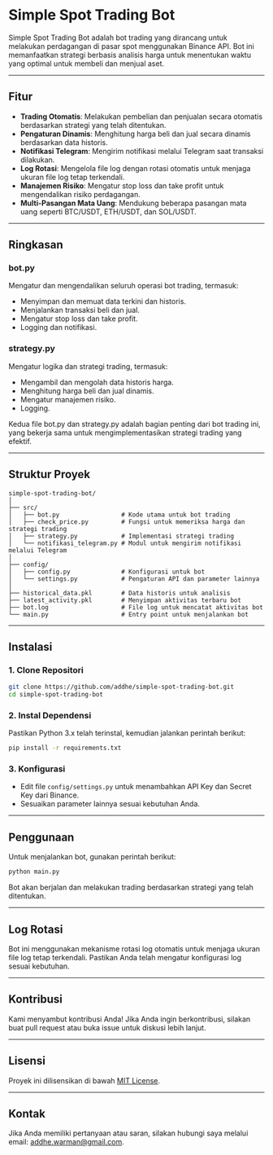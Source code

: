 # Simple Spot Trading Bot  
  
Simple Spot Trading Bot adalah bot trading yang dirancang untuk melakukan perdagangan di pasar spot menggunakan Binance API. Bot ini memanfaatkan strategi berbasis analisis harga untuk menentukan waktu yang optimal untuk membeli dan menjual aset.  
  
---  
  
## Fitur  
  
- **Trading Otomatis**: Melakukan pembelian dan penjualan secara otomatis berdasarkan strategi yang telah ditentukan.  
- **Pengaturan Dinamis**: Menghitung harga beli dan jual secara dinamis berdasarkan data historis.  
- **Notifikasi Telegram**: Mengirim notifikasi melalui Telegram saat transaksi dilakukan.  
- **Log Rotasi**: Mengelola file log dengan rotasi otomatis untuk menjaga ukuran file log tetap terkendali.  
- **Manajemen Risiko**: Mengatur stop loss dan take profit untuk mengendalikan risiko perdagangan.  
- **Multi-Pasangan Mata Uang**: Mendukung beberapa pasangan mata uang seperti BTC/USDT, ETH/USDT, dan SOL/USDT.  

---

## Ringkasan
### bot.py
Mengatur dan mengendalikan seluruh operasi bot trading, termasuk:
- Menyimpan dan memuat data terkini dan historis.
- Menjalankan transaksi beli dan jual.
- Mengatur stop loss dan take profit.
- Logging dan notifikasi.

### strategy.py
Mengatur logika dan strategi trading, termasuk:
- Mengambil dan mengolah data historis harga.
- Menghitung harga beli dan jual dinamis.
- Mengatur manajemen risiko.
- Logging.

Kedua file bot.py dan strategy.py adalah bagian penting dari bot trading ini, yang bekerja sama untuk mengimplementasikan strategi trading yang efektif.

---

## Struktur Proyek

```
simple-spot-trading-bot/  
│  
├── src/  
│   ├── bot.py                 # Kode utama untuk bot trading  
│   ├── check_price.py         # Fungsi untuk memeriksa harga dan strategi trading  
│   ├── strategy.py            # Implementasi strategi trading  
│   └── notifikasi_telegram.py # Modul untuk mengirim notifikasi melalui Telegram  
│  
├── config/  
│   ├── config.py              # Konfigurasi untuk bot  
│   └── settings.py            # Pengaturan API dan parameter lainnya  
│  
├── historical_data.pkl        # Data historis untuk analisis  
├── latest_activity.pkl        # Menyimpan aktivitas terbaru bot  
├── bot.log                    # File log untuk mencatat aktivitas bot  
└── main.py                    # Entry point untuk menjalankan bot  

```

---

## Instalasi

### 1. Clone Repositori

```bash
git clone https://github.com/addhe/simple-spot-trading-bot.git
cd simple-spot-trading-bot
```

### 2. Instal Dependensi

Pastikan Python 3.x telah terinstal, kemudian jalankan perintah berikut:

```bash
pip install -r requirements.txt
```

### 3. Konfigurasi

- Edit file `config/settings.py` untuk menambahkan API Key dan Secret Key dari Binance.
- Sesuaikan parameter lainnya sesuai kebutuhan Anda.

---

## Penggunaan

Untuk menjalankan bot, gunakan perintah berikut:

```bash
python main.py
```

Bot akan berjalan dan melakukan trading berdasarkan strategi yang telah ditentukan.

---

## Log Rotasi

Bot ini menggunakan mekanisme rotasi log otomatis untuk menjaga ukuran file log tetap terkendali. Pastikan Anda telah mengatur konfigurasi log sesuai kebutuhan.

---

## Kontribusi

Kami menyambut kontribusi Anda! Jika Anda ingin berkontribusi, silakan buat pull request atau buka issue untuk diskusi lebih lanjut.

---

## Lisensi

Proyek ini dilisensikan di bawah [MIT License](LICENSE).

---

## Kontak

Jika Anda memiliki pertanyaan atau saran, silakan hubungi saya melalui email: [addhe.warman@gmail.com](mailto:addhe.warman@gmail.com).